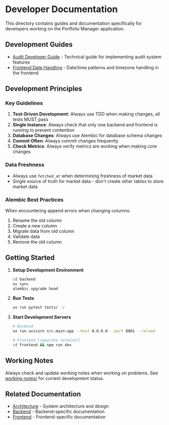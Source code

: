 # Developer Documentation

This directory contains guides and documentation specifically for developers working on the Portfolio Manager application.

## Development Guides

- [Audit Developer Guide](audit-developer-guide.md) - Technical guide for implementing audit system features
- [Frontend Date Handling](frontend-date-handling.md) - Date/time patterns and timezone handling in the frontend

## Development Principles

### Key Guidelines
1. **Test-Driven Development**: Always use TDD when making changes, all tests MUST pass
2. **Single Instance**: Always check that only one backend and frontend is running to prevent contention
3. **Database Changes**: Always use Alembic for database schema changes
4. **Commit Often**: Always commit changes frequently
5. **Check Metrics**: Always verify metrics are working when making core changes

### Data Freshness
- Always use `fetched_at` when determining freshness of market data
- Single source of truth for market data - don't create other tables to store market data

### Alembic Best Practices
When encountering append errors when changing columns:
1. Rename the old column
2. Create a new column
3. Migrate data from old column
4. Validate data
5. Remove the old column

## Getting Started

1. **Setup Development Environment**
   ```bash
   cd backend
   uv sync
   alembic upgrade head
   ```

2. **Run Tests**
   ```bash
   uv run pytest tests/ -v
   ```

3. **Start Development Servers**
   ```bash
   # Backend
   uv run uvicorn src.main:app --host 0.0.0.0 --port 8001 --reload

   # Frontend (separate terminal)
   cd frontend && npm run dev
   ```

## Working Notes

Always check and update working notes when working on problems. See [working-notes/](../working-notes/) for current development status.

## Related Documentation

- [Architecture](../architecture/) - System architecture and design
- [Backend](../backend/) - Backend-specific documentation
- [Frontend](../frontend/) - Frontend-specific documentation